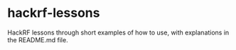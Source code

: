 # hackrf-lessons
HackRF lessons through short examples of how to use, with explanations in the README.md file.
